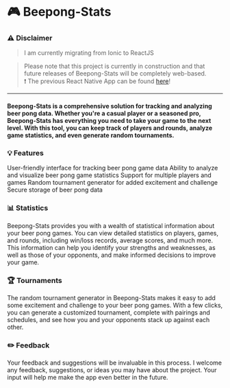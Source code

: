 # :video_game: Beepong-Stats

### :warning: Disclaimer

> I am currently migrating from Ionic to ReactJS

> Please note that this project is currently in construction and that future releases of Beepong-Stats will be completely web-based. \
> :heavy_exclamation_mark: The previous React Native App can be found [here](https://github.com/ITegs/beerpong-stats/tree/alpha)!

---

#### Beepong-Stats is a comprehensive solution for tracking and analyzing beer pong data. Whether you're a casual player or a seasoned pro, Beepong-Stats has everything you need to take your game to the next level. With this tool, you can keep track of players and rounds, analyze game statistics, and even generate random tournaments.

### :bulb: Features

User-friendly interface for tracking beer pong game data
Ability to analyze and visualize beer pong game statistics
Support for multiple players and games
Random tournament generator for added excitement and challenge
Secure storage of beer pong data

### :bar_chart: Statistics

Beepong-Stats provides you with a wealth of statistical information about your beer pong games. You can view detailed statistics on players, games, and rounds, including win/loss records, average scores, and much more. This information can help you identify your strengths and weaknesses, as well as those of your opponents, and make informed decisions to improve your game.

### :trophy: Tournaments

The random tournament generator in Beepong-Stats makes it easy to add some excitement and challenge to your beer pong games. With a few clicks, you can generate a customized tournament, complete with pairings and schedules, and see how you and your opponents stack up against each other.

### :pencil2: Feedback

Your feedback and suggestions will be invaluable in this process. I welcome any feedback, suggestions, or ideas you may have about the project. Your input will help me make the app even better in the future.

